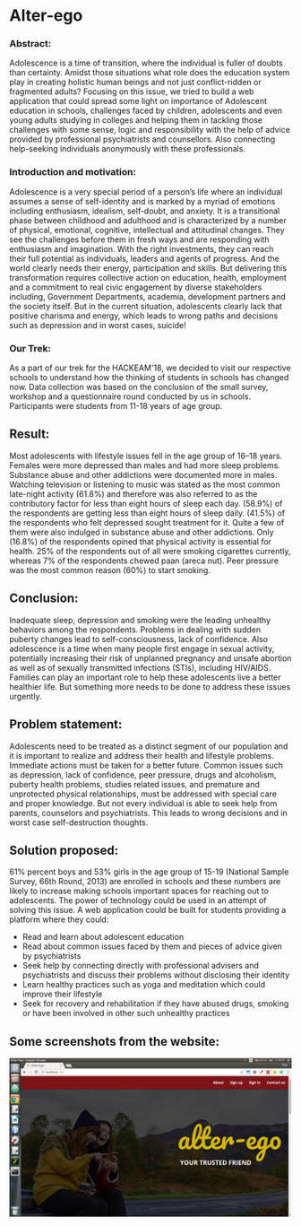 # Alter-ego

### Abstract:
Adolescence is a time of transition, where the individual is fuller of doubts than certainty. Amidst those situations what role does the education system play in creating holistic human beings and not just conflict-ridden or fragmented adults? Focusing on this issue, we tried to build a web application that could spread some light on importance of Adolescent education in schools, challenges faced by children, adolescents and even young adults studying in colleges and helping them in tackling those challenges with some sense, logic and responsibility with the help of advice provided by professional psychiatrists and counsellors. Also connecting help-seeking individuals anonymously with these professionals.

### Introduction and motivation:
Adolescence is a very special period of a person’s life where an individual assumes a sense of self-identity and is marked by a myriad of emotions including enthusiasm, idealism, self-doubt, and anxiety. It is a transitional phase between childhood and adulthood and is characterized by a number of physical, emotional, cognitive, intellectual and attitudinal changes. They see the challenges before them in fresh ways and are responding with enthusiasm and imagination. With the right investments, they can reach their full potential as individuals, leaders and agents of progress.  And the world clearly needs their energy, participation and skills. But delivering this transformation requires collective action on education, health, employment and a commitment to real civic engagement by diverse stakeholders including, Government Departments, academia, development partners and the society itself. 
But in the current situation, adolescents clearly lack that positive charisma and energy, which leads to wrong paths and decisions such as depression and in worst cases, suicide!

### Our Trek:
As a part of our trek for the HACKEAM'18, we decided to visit our respective schools to understand how the thinking of students in schools has changed now. Data collection was based on the conclusion of the small survey, workshop and a questionnaire round conducted by us in schools. Participants were students from 11-18 years of age group.

## Result:
Most adolescents with lifestyle issues fell in the age group of 16–18 years. Females were more depressed than males and had more sleep problems. Substance abuse and other addictions were documented more in males. Watching television or listening to music was stated as the most common late-night activity (61.8%) and therefore was also referred to as the contributory factor for less than eight hours of sleep each day. (58.9%) of the respondents are getting less than eight hours of sleep daily. (41.5%) of the respondents who felt depressed sought treatment for it. Quite a few of them were also indulged in substance abuse and other addictions. Only (16.8%) of the respondents opined that physical activity is essential for health. 25% of the respondents out of all were smoking cigarettes currently, whereas 7% of the respondents chewed paan (areca nut). Peer pressure was the most common reason (60%) to start smoking.

## Conclusion:
Inadequate sleep, depression and smoking were the leading unhealthy behaviors among the respondents. Problems in dealing with sudden puberty changes lead to self-consciousness, lack of confidence. Also adolescence is a time when many people first engage in sexual activity, potentially increasing their risk of unplanned pregnancy and unsafe abortion as well as of sexually transmitted infections (STIs), including HIV/AIDS. Families can play an important role to help these adolescents live a better healthier life. But something more needs to be done to address these issues urgently.

## Problem statement:
Adolescents need to be treated as a distinct segment of our population and it is important to realize and address their health and lifestyle problems. Immediate actions must be taken for a better future. Common issues such as depression, lack of confidence, peer pressure, drugs and alcoholism, puberty health problems, studies related issues, and premature and unprotected physical relationships, must be addressed with special care and proper knowledge. But not every individual is able to seek help from parents, counselors and psychiatrists. This leads to wrong decisions and in worst case self-destruction thoughts. 

## Solution proposed:
61% percent boys and 53% girls in the age group of 15-19 (National Sample Survey, 66th Round, 2013) are enrolled in schools and these numbers are likely to increase making schools important spaces for reaching out to adolescents. The power of technology could be used in an attempt of solving this issue. A web application could be built for students providing a platform where they could:
 * Read and learn about adolescent education 
 * Read about common issues faced by them and pieces of advice given by psychiatrists
 * Seek help by connecting directly with professional advisers and psychiatrists and discuss their problems without disclosing their identity
 * Learn healthy practices such as yoga and meditation which could improve their lifestyle
 * Seek for recovery and rehabilitation if they have abused drugs, smoking or have been involved in other such unhealthy practices

## Some screenshots from the website:
![Landing page](https://github.com/riyak1998/Alter-ego/blob/master/public/Screenshot%20from%202018-02-28%2003-16-46.png)

